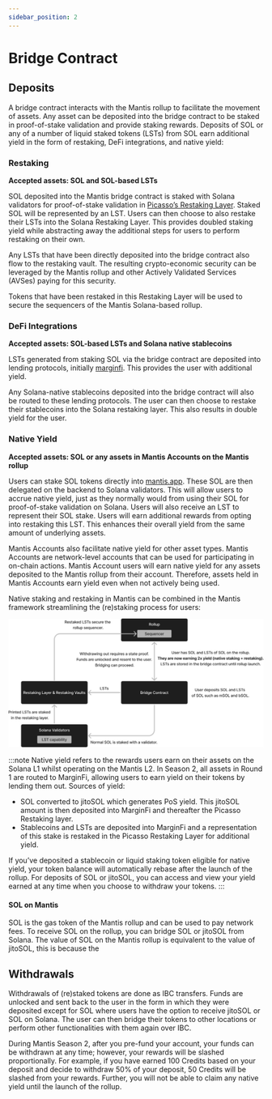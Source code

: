 ```yaml
---
sidebar_position: 2
---
```

# Bridge Contract

## Deposits

A bridge contract interacts with the Mantis rollup to facilitate the movement of assets. Any asset can be deposited into the bridge contract to be staked in proof-of-stake validation and provide staking rewards. Deposits of SOL or any of a number of liquid staked tokens (LSTs) from SOL earn additional yield in the form of restaking, DeFi integrations, and native yield:

### Restaking

**Accepted assets: SOL and SOL-based LSTs**

SOL deposited into the Mantis bridge contract is staked with Solana validators for proof-of-stake validation in [Picasso’s Restaking Layer](https://docs.picasso.network/technology/restaking). Staked SOL will be represented by an LST. Users can then choose to also restake their LSTs into the Solana Restaking Layer. This provides doubled staking yield while abstracting away the additional steps for users to perform restaking on their own.

Any LSTs that have been directly deposited into the bridge contract also flow to the restaking vault. The resulting crypto-economic security can be leveraged by the Mantis rollup and other Actively Validated Services (AVSes) paying for this security.

Tokens that have been restaked in this Restaking Layer will be used to secure the sequencers of the Mantis Solana-based rollup.

### DeFi Integrations

**Accepted assets: SOL-based LSTs and Solana native stablecoins**

LSTs generated from staking SOL via the bridge contract are deposited into lending protocols, initially [marginfi](https://www.marginfi.com/). This provides the user with additional yield.

Any Solana-native stablecoins deposited into the bridge contract will also be routed to these lending protocols. The user can then choose to restake their stablecoins into the Solana restaking layer. This also results in double yield for the user.

### Native Yield

**Accepted assets: SOL or any assets in Mantis Accounts on the Mantis rollup**

Users can stake SOL tokens directly into [mantis.app](https://www.mantis.app/). These SOL are then delegated on the backend to Solana validators. This will allow users to accrue native yield, just as they normally would from using their SOL for proof-of-stake validation on Solana. Users will also receive an LST to represent their SOL stake. Users will earn additional rewards from opting into restaking this LST. This enhances their overall yield from the same amount of underlying assets.

Mantis Accounts also facilitate native yield for other asset types. Mantis Accounts are network-level accounts that can be used for participating in on-chain actions. Mantis Account users will earn native yield for any assets deposited to the Mantis rollup from their account. Therefore, assets held in Mantis Accounts earn yield even when not actively being used.

Native staking and restaking in Mantis can be combined in the Mantis framework streamlining the (re)staking process for users:

![bc](../rollup/bridge-contract.png)

:::note
Native yield refers to the rewards users earn on their assets on the Solana L1 whilst operating on the Mantis L2. In Season 2, all assets in Round 1 are routed to MarginFi, allowing users to earn yield on their tokens by lending them out. Sources of yield:

- SOL converted to jitoSOL which generates PoS yield. This jitoSOL amount is then deposited into MarginFi and thereafter the Picasso Restaking layer.
- Stablecoins and LSTs are deposited into MarginFi and a representation of this stake is restaked in the Picasso Restaking Layer for additional yield.

If you’ve deposited a stablecoin or liquid staking token eligible for native yield, your token balance will automatically rebase after the launch of the rollup. For deposits of SOL or jitoSOL, you can access and view your yield earned at any time when you choose to withdraw your tokens.
:::

#### SOL on Mantis

SOL is the gas token of the Mantis rollup and can be used to pay network fees. To receive SOL on the rollup, you can bridge SOL or jitoSOL from Solana. The value of SOL on the Mantis rollup is equivalent to the value of jitoSOL, this is because the 

## Withdrawals

Withdrawals of (re)staked tokens are done as IBC transfers. Funds are unlocked and sent back to the user in the form in which they were deposited except for SOL where users have the option to receive jitoSOL or SOL on Solana. The user can then bridge their tokens to other locations or perform other functionalities with them again over IBC.

During Mantis Season 2, after you pre-fund your account, your funds can be withdrawn at any time; however, your rewards will be slashed proportionally. For example, if you have earned 100 Credits based on your deposit and decide to withdraw 50% of your deposit, 50 Credits will be slashed from your rewards. Further, you will not be able to claim any native yield until the launch of the rollup.
